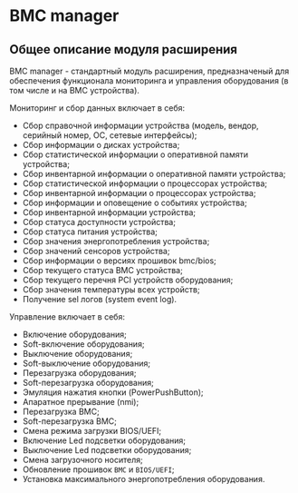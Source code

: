 # BMC manager

## Общее описание модуля расширения

BMC manager - стандартный модуль расширения, предназначеный для обеспечения функционала мониторинга и управления оборудования (в том числе и на BMC устройства).

Мониторинг и сбор данных включает в себя:

* Сбор справочной информации устройства (модель, вендор, серийный номер, ОС, сетевые интерфейсы); 
* Сбор информации о дисках устройства;
* Сбор статистической информации о оперативной памяти устройства;
* Сбор инвентарной информации о оперативной памяти устройства;
* Сбор статистической информации о процессорах устройства;
* Сбор инвентарной информации о процессорах устройства;
* Сбор информации и оповещение о событиях устройства;
* Сбор инвентарной информации устройства;
* Сбор статуса доступности устройства;
* Сбор статуса питания устройства;
* Сбор значения энергопотребления устройства;
* Сбор значений сенсоров устройства;
* Сбор информации о версиях прошивок bmc/bios;
* Сбор текущего статуса BMC устройства;
* Сбор текущего перечня PCI устройств оборудования;
* Сбор значения температуры всех устройств;
* Получение sel логов (system event log).

Управление включает в себя:

* Включение оборудования;
* Soft-включение оборудования;
* Выключение оборудования;
* Soft-выключение оборудования;
* Перезагрузка оборудования;
* Soft-перезагрузка оборудования;
* Эмуляция нажатия кнопки (PowerPushButton);
* Апаратное прерывание (nmi);
* Перезагрузка BMC;
* Soft-перезагрузка BMC;
* Смена режима загрузки BIOS/UEFI;
* Включение Led подсветки оборудования;
* Выключение Led подсветки оборудования;
* Смена загрузочного носителя;
* Обновление прошивок  `BMC` и `BIOS/UEFI`;
* Установка максимального энергопотребления оборудования.
